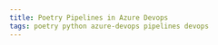 ```yaml
---
title: Poetry Pipelines in Azure Devops
tags: poetry python azure-devops pipelines devops
---
```


```yml

```
